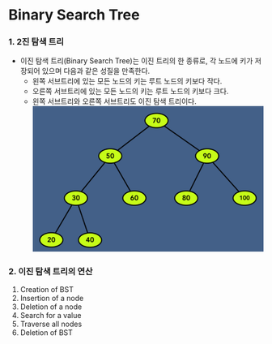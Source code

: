 # Binary Search Tree 

### 1. 2진 탐색 트리
- 이진 탐색 트리(Binary Search Tree)는 이진 트리의 한 종류로, 각 노드에 키가 저장되어 있으며 다음과 같은 성질을 만족한다.
    - 왼쪽 서브트리에 있는 모든 노드의 키는 루트 노드의 키보다 작다.
    - 오른쪽 서브트리에 있는 모든 노드의 키는 루트 노드의 키보다 크다.
    - 왼쪽 서브트리와 오른쪽 서브트리도 이진 탐색 트리이다.
![img.png](img.png)

### 2. 이진 탐색 트리의 연산
1. Creation of BST
2. Insertion of a node
3. Deletion of a node
4. Search for a value
5. Traverse all nodes
6. Deletion of BST